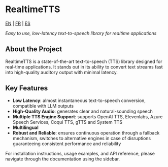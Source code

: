 # RealtimeTTS

[EN](../en/index.md) | [FR](../fr/index.md) | [ES](../es/index.md)

*Easy to use, low-latency text-to-speech library for realtime applications*

## About the Project

RealtimeTTS is a state-of-the-art text-to-speech (TTS) library designed for real-time applications. It stands out in its ability to convert text streams fast into high-quality auditory output with minimal latency.

## Key Features

- **Low Latency**: almost instantaneous text-to-speech conversion, compatible with LLM outputs
- **High-Quality Audio**: generates clear and natural-sounding speech
- **Multiple TTS Engine Support**: supports OpenAI TTS, Elevenlabs, Azure Speech Services, Coqui TTS, gTTS and System TTS
- **Multilingual**
- **Robust and Reliable**: ensures continuous operation through a fallback mechanism, switches to alternative engines in case of disruptions guaranteeing consistent performance and reliability

For installation instructions, usage examples, and API reference, please navigate through the documentation using the sidebar.

